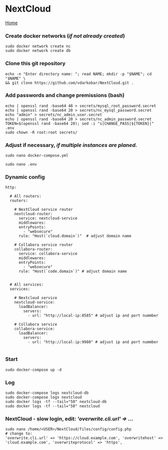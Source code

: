 # NextCloud
  
<p align="left">
  <a href="https://github.com/vdarkobar/Home_Cloud">Home</a>
</p>  
  
### Create docker networks (*if not already created*)
```
sudo docker network create nc
sudo docker network create db
```
### Clone this git repository
```
echo -n "Enter directory name: "; read NAME; mkdir -p "$NAME"; cd "$NAME" \
&& git clone https://github.com/vdarkobar/NextCloud.git .
```
### Add passwords and change premissions (bash)
```
echo | openssl rand -base64 48 > secrets/mysql_root_password.secret
echo | openssl rand -base64 20 > secrets/nc_mysql_password.secret
echo "admin" > secrets/nc_admin_user.secret
echo | openssl rand -base64 20 > secrets/nc_admin_password.secret
TOKEN=$(openssl rand -base64 20); sed -i "s|CHANGE_PASS|${TOKEN}|" .env
sudo chown -R root:root secrets/
```
### Adjust if necessary, *if multiple instances are planed.*
```
sudo nano docker-compose.yml
```
```
sudo nano .env
```
  
### Dynamic config
```
http:

  # All routers:
  routers:

    # NextCloud service router
    nextcloud-router:
      service: nextcloud-service
      middlewares:
      entryPoints:
        - "websecure"
      rule: "Host(`cloud.domain`)"  # adjust domain name

    # Collabora service router
    collabora-router:
      service: collabora-service
      middlewares:
      entryPoints:
        - "websecure"
      rule: "Host(`code.domain`)" # adjust domain name


  # All services:
  services:

    # Nextcloud service
    nextcloud-service:
      loadBalancer:
        servers:
          - url: "http://local-ip:8585" # adjust ip and port nummber

    # Collabora service
    collabora-service:
      loadBalancer:
        servers:
          - url: "http://local-ip:9980" # adjust ip and port nummber
          
```
  
### Start
```
sudo docker-compose up -d
```
### Log
```
sudo docker-compose logs nextcloud-db
sudo docker-compose logs nextcloud
sudo docker logs -tf --tail="50" nextcloud-db
sudo docker logs -tf --tail="50" nextcloud
```
### NextCloud - slow login, edit: *'overwrite.cli.url' => ...*
```
sudo nano /home/<USER>/NextCloud/files/config/config.php
# change to:
'overwrite.cli.url' => 'https://cloud.example.com', 'overwritehost' => 'cloud.example.com', 'overwriteprotocol' => 'https',
```
